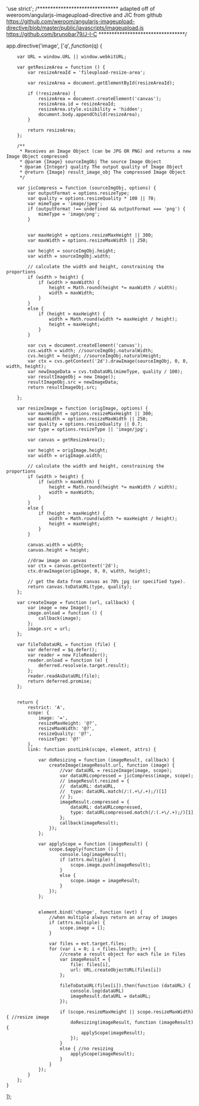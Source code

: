 'use strict';
/*******************************
 adapted off of weeroom/angularjs-imageupload-directive and JIC from github
 https://github.com/weroom/angularjs-imageupload-directive/blob/master/public/javascripts/imageupload.js
 https://github.com/brunobar79/J-I-C
 *********************************/

 
  <script type="text/javascript" language="javascript" src="{% static 'js/ng-image-compress.js'%}"></script>
 
 
app.directive('image', ['$q',
    function ($q) {

        var URL = window.URL || window.webkitURL;

        var getResizeArea = function () {
            var resizeAreaId = 'fileupload-resize-area';

            var resizeArea = document.getElementById(resizeAreaId);

            if (!resizeArea) {
                resizeArea = document.createElement('canvas');
                resizeArea.id = resizeAreaId;
                resizeArea.style.visibility = 'hidden';
                document.body.appendChild(resizeArea);
            }

            return resizeArea;
        };

        /**
         * Receives an Image Object (can be JPG OR PNG) and returns a new Image Object compressed
         * @param {Image} sourceImgObj The source Image Object
         * @param {Integer} quality The output quality of Image Object
         * @return {Image} result_image_obj The compressed Image Object
         */

        var jicCompress = function (sourceImgObj, options) {
            var outputFormat = options.resizeType;
            var quality = options.resizeQuality * 100 || 70;
            var mimeType = 'image/jpeg';
            if (outputFormat !== undefined && outputFormat === 'png') {
                mimeType = 'image/png';
            }


            var maxHeight = options.resizeMaxHeight || 300;
            var maxWidth = options.resizeMaxWidth || 250;

            var height = sourceImgObj.height;
            var width = sourceImgObj.width;

            // calculate the width and height, constraining the proportions
            if (width > height) {
                if (width > maxWidth) {
                    height = Math.round(height *= maxWidth / width);
                    width = maxWidth;
                }
            }
            else {
                if (height > maxHeight) {
                    width = Math.round(width *= maxHeight / height);
                    height = maxHeight;
                }
            }

            var cvs = document.createElement('canvas');
            cvs.width = width; //sourceImgObj.naturalWidth;
            cvs.height = height; //sourceImgObj.naturalHeight;
            var ctx = cvs.getContext('2d').drawImage(sourceImgObj, 0, 0, width, height);
            var newImageData = cvs.toDataURL(mimeType, quality / 100);
            var resultImageObj = new Image();
            resultImageObj.src = newImageData;
            return resultImageObj.src;

        };

        var resizeImage = function (origImage, options) {
            var maxHeight = options.resizeMaxHeight || 300;
            var maxWidth = options.resizeMaxWidth || 250;
            var quality = options.resizeQuality || 0.7;
            var type = options.resizeType || 'image/jpg';

            var canvas = getResizeArea();

            var height = origImage.height;
            var width = origImage.width;

            // calculate the width and height, constraining the proportions
            if (width > height) {
                if (width > maxWidth) {
                    height = Math.round(height *= maxWidth / width);
                    width = maxWidth;
                }
            }
            else {
                if (height > maxHeight) {
                    width = Math.round(width *= maxHeight / height);
                    height = maxHeight;
                }
            }

            canvas.width = width;
            canvas.height = height;

            //draw image on canvas
            var ctx = canvas.getContext('2d');
            ctx.drawImage(origImage, 0, 0, width, height);

            // get the data from canvas as 70% jpg (or specified type).
            return canvas.toDataURL(type, quality);
        };

        var createImage = function (url, callback) {
            var image = new Image();
            image.onload = function () {
                callback(image);
            };
            image.src = url;
        };

        var fileToDataURL = function (file) {
            var deferred = $q.defer();
            var reader = new FileReader();
            reader.onload = function (e) {
                deferred.resolve(e.target.result);
            };
            reader.readAsDataURL(file);
            return deferred.promise;
        };


        return {
            restrict: 'A',
            scope: {
                image: '=',
                resizeMaxHeight: '@?',
                resizeMaxWidth: '@?',
                resizeQuality: '@?',
                resizeType: '@?'
            },
            link: function postLink(scope, element, attrs) {

                var doResizing = function (imageResult, callback) {
                    createImage(imageResult.url, function (image) {
                        //var dataURL = resizeImage(image, scope);
                        var dataURLcompressed = jicCompress(image, scope);
                        // imageResult.resized = {
                        // 	dataURL: dataURL,
                        // 	type: dataURL.match(/:(.+\/.+);/)[1]
                        // };
                        imageResult.compressed = {
                            dataURL: dataURLcompressed,
                            type: dataURLcompressed.match(/:(.+\/.+);/)[1]
                        };
                        callback(imageResult);
                    });
                };

                var applyScope = function (imageResult) {
                    scope.$apply(function () {
                        console.log(imageResult);
                        if (attrs.multiple) {
                            scope.image.push(imageResult);
                        }
                        else {
                            scope.image = imageResult;
                        }
                    });
                };


                element.bind('change', function (evt) {
                    //when multiple always return an array of images
                    if (attrs.multiple) {
                        scope.image = [];
                    }

                    var files = evt.target.files;
                    for (var i = 0; i < files.length; i++) {
                        //create a result object for each file in files
                        var imageResult = {
                            file: files[i],
                            url: URL.createObjectURL(files[i])
                        };

                        fileToDataURL(files[i]).then(function (dataURL) {
                            console.log(dataURL)
                            imageResult.dataURL = dataURL;
                        });

                        if (scope.resizeMaxHeight || scope.resizeMaxWidth) { //resize image
                            doResizing(imageResult, function (imageResult) {
                                applyScope(imageResult);
                            });
                        }
                        else { //no resizing
                            applyScope(imageResult);
                        }
                    }
                });
            }
        };
    }
]);